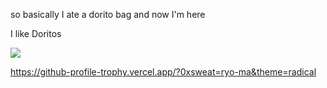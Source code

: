 so basically I ate a dorito bag and now I'm here

I like Doritos

![](https://komarev.com/ghpvc/?username=0xsweat&label=PROFILE+VIEWS)

https://github-profile-trophy.vercel.app/?0xsweat=ryo-ma&theme=radical
